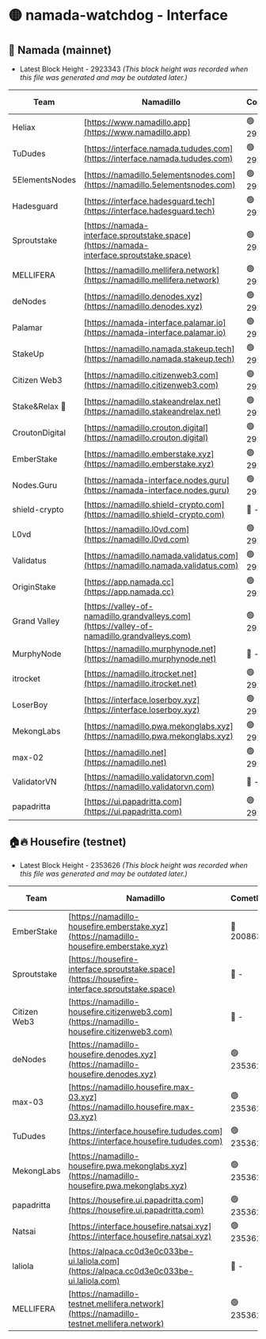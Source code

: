 # 🟡 namada-watchdog - Interface

## 🚀 Namada (mainnet)
- Latest Block Height - 2923343 *(This block height was recorded when this file was generated and may be outdated later.)*

| Team | Namadillo | CometBFT | Indexer | MASP Indexer |
|-|-|-|-|-|
| Heliax | [https://www.namadillo.app](https://www.namadillo.app) | 🟢 2923317 | 🟢 2923317 | 🟢 2923317 |
| TuDudes | [https://interface.namada.tududes.com](https://interface.namada.tududes.com) | 🟢 2923318 | 🟢 2923318 | 🟢 2923317 |
| 5ElementsNodes | [https://namadillo.5elementsnodes.com](https://namadillo.5elementsnodes.com) | 🟢 2923318 | 🟢 2923318 | 🟢 2923318 |
| Hadesguard | [https://interface.hadesguard.tech](https://interface.hadesguard.tech) | 🟢 2923318 | 🟢 2923318 | 🟢 2923318 |
| Sproutstake | [https://namada-interface.sproutstake.space](https://namada-interface.sproutstake.space) | 🟢 2923319 | 🔴 2797937 | 🟢 2923318 |
| MELLIFERA | [https://namadillo.mellifera.network](https://namadillo.mellifera.network) | 🟢 2923320 | 🟢 2923320 | 🟢 2923319 |
| deNodes | [https://namadillo.denodes.xyz](https://namadillo.denodes.xyz) | 🟢 2923320 | 🟢 2923320 | 🟢 2923320 |
| Palamar | [https://namada-interface.palamar.io](https://namada-interface.palamar.io) | 🟢 2923321 | 🟢 2923321 | 🟢 2923321 |
| StakeUp | [https://namadillo.namada.stakeup.tech](https://namadillo.namada.stakeup.tech) | 🟢 2923321 | 🟢 2923321 | 🟢 2923321 |
| Citizen Web3 | [https://namadillo.citizenweb3.com](https://namadillo.citizenweb3.com) | 🟢 2923322 | 🟢 2923322 | 🟢 2923322 |
| Stake&Relax 🦥 | [https://namadillo.stakeandrelax.net](https://namadillo.stakeandrelax.net) | 🟢 2923322 | 🟢 2923322 | 🟢 2923322 |
| CroutonDigital | [https://namadillo.crouton.digital](https://namadillo.crouton.digital) | 🟢 2923323 | 🟢 2923323 | 🟢 2923323 |
| EmberStake | [https://namadillo.emberstake.xyz](https://namadillo.emberstake.xyz) | 🟢 2923323 | 🟢 2923323 | 🟢 2923323 |
| Nodes.Guru | [https://namada-interface.nodes.guru](https://namada-interface.nodes.guru) | 🟢 2923324 | 🟢 2923324 | 🟢 2923324 |
| shield-crypto | [https://namadillo.shield-crypto.com](https://namadillo.shield-crypto.com) | 🔴 - | 🔴 - | 🔴 - |
| L0vd | [https://namadillo.l0vd.com](https://namadillo.l0vd.com) | 🟢 2923336 | 🟢 2923336 | 🟢 2923336 |
| Validatus | [https://namadillo.namada.validatus.com](https://namadillo.namada.validatus.com) | 🟢 2923337 | 🟢 2923337 | 🟢 2923337 |
| OriginStake | [https://app.namada.cc](https://app.namada.cc) | 🟢 2923337 | 🟢 2923337 | 🟢 2923337 |
| Grand Valley | [https://valley-of-namadillo.grandvalleys.com](https://valley-of-namadillo.grandvalleys.com) | 🟢 2923337 | 🟢 2923337 | 🟢 2923337 |
| MurphyNode | [https://namadillo.murphynode.net](https://namadillo.murphynode.net) | 🔴 - | 🔴 - | 🔴 - |
| itrocket | [https://namadillo.itrocket.net](https://namadillo.itrocket.net) | 🟢 2923340 | 🟢 2923339 | 🟢 2923339 |
| LoserBoy | [https://interface.loserboy.xyz](https://interface.loserboy.xyz) | 🟢 2923340 | 🟢 2923340 | 🟢 2923340 |
| MekongLabs | [https://namadillo.pwa.mekonglabs.xyz](https://namadillo.pwa.mekonglabs.xyz) | 🟢 2923341 | 🟢 2923340 | 🟢 2923340 |
| max-02 | [https://namadillo.net](https://namadillo.net) | 🟢 2923341 | 🟢 2923341 | 🟢 2923341 |
| ValidatorVN | [https://namadillo.validatorvn.com](https://namadillo.validatorvn.com) | 🔴 - | 🔴 - | 🔴 - |
| papadritta | [https://ui.papadritta.com](https://ui.papadritta.com) | 🟢 2923343 | 🟢 2923343 | 🟢 2923343 |

## 🏠🔥 Housefire (testnet)
- Latest Block Height - 2353626 *(This block height was recorded when this file was generated and may be outdated later.)*

| Team | Namadillo | CometBFT | Indexer | MASP Indexer |
|-|-|-|-|-|
| EmberStake | [https://namadillo-housefire.emberstake.xyz](https://namadillo-housefire.emberstake.xyz) | 🔴 2008636 | 🔴 - | 🔴 - |
| Sproutstake | [https://housefire-interface.sproutstake.space](https://housefire-interface.sproutstake.space) | 🔴 - | 🔴 - | 🔴 - |
| Citizen Web3 | [https://namadillo-housefire.citizenweb3.com](https://namadillo-housefire.citizenweb3.com) | 🔴 - | 🔴 - | 🔴 - |
| deNodes | [https://namadillo-housefire.denodes.xyz](https://namadillo-housefire.denodes.xyz) | 🟢 2353626 | 🟢 2353626 | 🟢 2353626 |
| max-03 | [https://namadillo.housefire.max-03.xyz](https://namadillo.housefire.max-03.xyz) | 🟢 2353626 | 🔴 2167206 | 🟢 2353626 |
| TuDudes | [https://interface.housefire.tududes.com](https://interface.housefire.tududes.com) | 🟢 2353626 | 🟢 2353626 | 🟢 2353626 |
| MekongLabs | [https://namadillo-housefire.pwa.mekonglabs.xyz](https://namadillo-housefire.pwa.mekonglabs.xyz) | 🟢 2353626 | 🟢 2353626 | 🟢 2353626 |
| papadritta | [https://housefire.ui.papadritta.com](https://housefire.ui.papadritta.com) | 🟢 2353626 | 🟢 2353626 | 🟢 2353626 |
| Natsai | [https://interface.housefire.natsai.xyz](https://interface.housefire.natsai.xyz) | 🟢 2353626 | 🟢 2353626 | 🟢 2353626 |
| laliola | [https://alpaca.cc0d3e0c033be-ui.laliola.com](https://alpaca.cc0d3e0c033be-ui.laliola.com) | 🔴 - | 🔴 - | 🔴 - |
| MELLIFERA | [https://namadillo-testnet.mellifera.network](https://namadillo-testnet.mellifera.network) | 🟢 2353626 | 🟢 2353626 | 🟢 2353626 |

